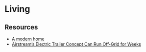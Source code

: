# Living

## Resources

- [A modern home](https://johnnyrodgers.is/building-a-modern-home)
- [Airstream’s Electric Trailer Concept Can Run Off-Grid for Weeks](https://www.bloomberg.com/news/articles/2022-02-03/airstream-goes-electric-and-remote-controlled)

